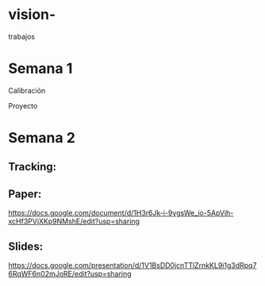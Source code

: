 # vision-
trabajos

# Semana 1

Calibración

Proyecto


# Semana 2

## Tracking:
## Paper: 
  https://docs.google.com/document/d/1H3r6Jk-i-9ygsWe_io-5ApVih-xcHf3PVjXKp9NMshE/edit?usp=sharing
## Slides: 
  https://docs.google.com/presentation/d/1V1BsDD0jcnTTlZrnkKL9i1g3dRpq76RqWF6n02mJoRE/edit?usp=sharing
